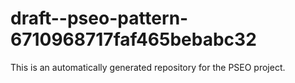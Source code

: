 # draft--pseo-pattern-6710968717faf465bebabc32

This is an automatically generated repository for the PSEO project.